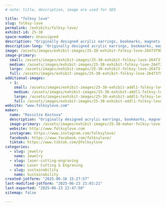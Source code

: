 ```yaml
---
# note: title, description, image are used for SEO

title: "folksy love"
slug: folksy-love
permalink: /exhibits/folksy-love/
exhibit-id: 25-38
space-number: Unassigned
description: "Originally designed acrylic earrings, bookmarks, magnets and hairclaws all made in Orlando."
description-long: "Originally designed acrylic earrings, bookmarks, magnets and hairclaws exhibited in a vintage mini Japanese kei truck. Every piece of jewelry is handmade right here in Orlando."
image: /assets/images/exhibit-images/25-38-exhibit-folksy-love-26473f98-3acd-446e-b037-93f9c6eca146-large.jpeg
image-primary: 
  small: /assets/images/exhibit-images/25-38-exhibit-folksy-love-26473f98-3acd-446e-b037-93f9c6eca146-small.jpeg
  medium: /assets/images/exhibit-images/25-38-exhibit-folksy-love-26473f98-3acd-446e-b037-93f9c6eca146-medium.jpeg
  large: /assets/images/exhibit-images/25-38-exhibit-folksy-love-26473f98-3acd-446e-b037-93f9c6eca146-large.jpeg
  full: /assets/images/exhibit-images/25-38-exhibit-folksy-love-26473f98-3acd-446e-b037-93f9c6eca146-full.jpeg
additional-images: 
  - 1:
    small: /assets/images/exhibit-images/25-38-exhibit-addl1-folksy-love-screen-shot-2025-06-16-at-3-24-47-pm-small.png
    medium: /assets/images/exhibit-images/25-38-exhibit-addl1-folksy-love-screen-shot-2025-06-16-at-3-24-47-pm-medium.png
    large: /assets/images/exhibit-images/25-38-exhibit-addl1-folksy-love-screen-shot-2025-06-16-at-3-24-47-pm-large.png
    full: /assets/images/exhibit-images/25-38-exhibit-addl1-folksy-love-screen-shot-2025-06-16-at-3-24-47-pm-full.png
website: "www.folksylove.com"
maker: 
  name: "Rossitza Kostova"
  description: "Originally designed acrylic earrings, bookmarks, magnets and hairclaws exhibited in a vintage mini Japanese kei truck."
  image-primary: /assets/images/exhibit-images/25-38-maker-folksy-love-48f0909e-8b6e-4bce-ac4c-adce982b3a99-medium.jpeg
  website: http://www.folksylove.com
  instagram: https://www.instagram.com/folksylove/
  facebook: https://www.facebook.com/folksylove/
  tiktok: https://www.tiktok.com/@folksylove
categories: 
  - slug: jewelry
    name: Jewelry
  - slug: laser-cutting-engraving
    name: Laser Cutting & Engraving
  - slug: sustainability
    name: Sustainability
created-jotform: "2025-06-16 15:27:57"
last-modified-jotform: "2025-06-23 21:03:21"
last-exported: "2025-06-23 22:47:50"
sitemap: false

---
```

